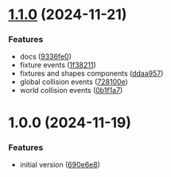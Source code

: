 # [1.1.0](https://github.com/KeSuave/KaPlanck/compare/v1.0.0...v1.1.0) (2024-11-21)


### Features

* docs ([9336fe0](https://github.com/KeSuave/KaPlanck/commit/9336fe0812f140a4d7646e3291d2bae0e2f59477))
* fixture events ([1f38211](https://github.com/KeSuave/KaPlanck/commit/1f382114d746494957914d83c59ed8ce0b27b9ee))
* fixtures and shapes components ([ddaa957](https://github.com/KeSuave/KaPlanck/commit/ddaa957a92610835649665664f9de65613de337c))
* global collision events ([728100e](https://github.com/KeSuave/KaPlanck/commit/728100e63502c478abe3508e04a82428179e9ca1))
* world collision events ([0b1f1a7](https://github.com/KeSuave/KaPlanck/commit/0b1f1a733dfae33fb86f267804b08664a70fb182))

# 1.0.0 (2024-11-19)


### Features

* initial version ([690e6e8](https://github.com/KeSuave/KaPlanck/commit/690e6e8b11e926a057d871fc2ecf0f637d5011a5))
